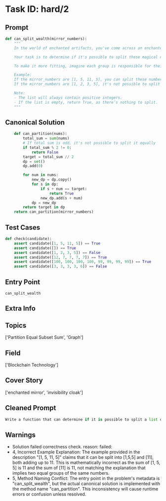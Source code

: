 # Task ID: hard/2

## Prompt

```python
def can_split_wealth(mirror_numbers):
    """
    In the world of enchanted artifacts, you've come across an enchanted mirror that reflects different ancient coin values based on the angle you look at it. While wearing an invisibility cloak, you noticed the mirror sometimes shows magical numbers, which are considered the wealth of cryptic origins possibly stored in multiple blockchain nodes.

    Your task is to determine if it's possible to split these magical numbers into two groups such that the sum of the numbers in each group is the same. This mirrors the partition equal subset sum problem, where it's like checking if you can split blockchain's nodes such that the total checksum on both sides are equal to ensure a balanced network.

    To make it more fitting, imagine each group is responsible for their own separate blockchain, trying to secure equal power to maintain the system decentralized and balanced.

    Example:
    If the mirror_numbers are [1, 5, 11, 5], you can split these numbers into [1, 5, 5] and [11], both adding up to 11.
    If the mirror_numbers are [1, 2, 3, 5], it's not possible to split these in any way that the sums of two groups would be equal.

    Note:
    - The list will always contain positive integers.
    - If the list is empty, return True, as there’s nothing to split.
    """

```

## Canonical Solution

```python
    def can_partition(nums):
        total_sum = sum(nums)
        # If total sum is odd, it's not possible to split it equally
        if total_sum % 2 != 0:
            return False
        target = total_sum // 2
        dp = set()
        dp.add(0)

        for num in nums:
            new_dp = dp.copy()
            for s in dp:
                if s + num == target:
                    return True
                new_dp.add(s + num)
            dp = new_dp
        return target in dp
    return can_partition(mirror_numbers)
```

## Test Cases

```python
def check(candidate):
    assert candidate([1, 5, 11, 5]) == True
    assert candidate([]) == True
    assert candidate([1, 2, 3, 5]) == False
    assert candidate([12, 7, 7, 7, 7]) == True
    assert candidate([100, 100, 100, 100, 99, 99, 99, 99]) == True
    assert candidate([3, 3, 3, 3, 6]) == False
```

## Entry Point

`can_split_wealth`

## Extra Info

## Topics

['Partition Equal Subset Sum', 'Graph']

## Field

['Blockchain Technology']

## Cover Story

['enchanted mirror', 'invisibility cloak']

## Cleaned Prompt

```python
Write a function that can determine if it is possible to split a list of positive integers into two subsets such that the sum of the numbers in each subset is the same.
```

## Warnings

- Solution failed correctness check. reason: failed: 
- 4, Incorrect Example Explanation: The example provided in the description "[1, 5, 11, 5]" claims that it can be split into [1,5,5] and [11], both adding up to 11. This is mathematically incorrect as the sum of [1, 5, 5] is 11 and the sum of [11] is 11, not matching the explanation that implies two equal groups of the same numbers.
- 5, Method Naming Conflict: The entry point in the problem's metadata is "can_split_wealth", but the actual canonical solution is implemented with the method name "can_partition". This inconsistency will cause runtime errors or confusion unless resolved.

